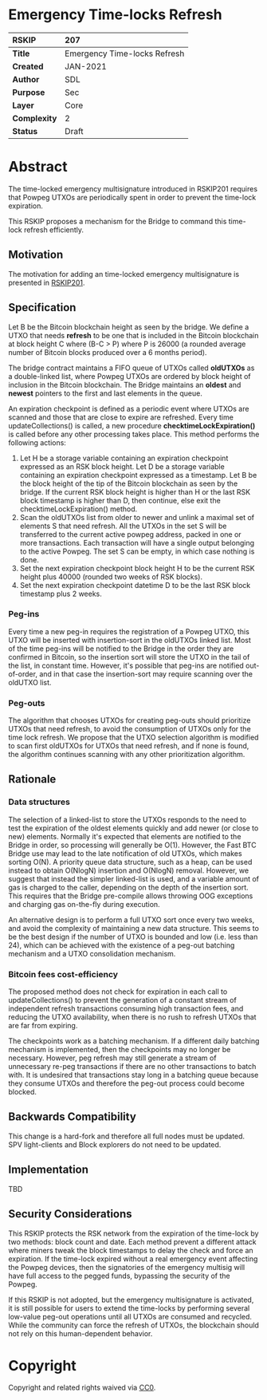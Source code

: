# Emergency Time-locks Refresh


|RSKIP          | 207 |
| :------------ |:-------------|
|**Title**      |Emergency Time-locks Refresh|
|**Created**    |JAN-2021 |
|**Author**     | SDL |
|**Purpose**    |Sec |
|**Layer**      |Core |
|**Complexity** |2 |
|**Status**     |Draft |

#  **Abstract**

The time-locked emergency multisignature introduced in RSKIP201 requires that Powpeg UTXOs are periodically spent in order to prevent the time-lock expiration. 

This RSKIP proposes a mechanism for the Bridge to command this time-lock refresh efficiently.



## Motivation

The motivation for adding an time-locked emergency multisignature is presented in [RSKIP201](https://github.com/rsksmart/RSKIPs/blob/master/IPs/RSKIP201.md).

## Specification

Let B be the Bitcoin blockchain height as seen by the bridge. We define a UTXO that needs **refresh** to be one that is included in the Bitcoin blockchain at block height C where (B-C > P) where P is 26000 (a rounded average number of Bitcoin blocks produced over a 6 months period). 

The bridge contract maintains a FIFO queue of UTXOs called **oldUTXOs** as a double-linked list, where Powpeg UTXOs are ordered by block height of inclusion in the Bitcoin blockchain. The Bridge maintains an **oldest** and **newest** pointers to the first and last elements in the queue. 

An expiration checkpoint is defined as a periodic event where UTXOs are scanned and those that are close to expire are refreshed. Every time updateCollections() is called, a new procedure **checktimeLockExpiration()** is called before any other processing takes place. This method performs the following actions:

1. Let H be a storage variable containing an expiration checkpoint expressed as an RSK block height. Let D be a storage variable containing an expiration checkpoint expressed as a timestamp. Let B be the block height of the tip of the Bitcoin blockchain as seen by the bridge. If the current RSK block height is higher than H or the last RSK block timestamp is higher than D, then continue, else exit the checktimeLockExpiration() method.
2. Scan the oldUTXOs list from older to newer and unlink a maximal set of elements S that need refresh. All the UTXOs in the set S will be transferred to the current active powpeg address, packed in one or more transactions. Each transaction will have a single output belonging to the active Powpeg. The set S can be empty, in which case nothing is done. 
3. Set the next expiration checkpoint block height H to be the current RSK height plus 40000 (rounded two weeks of RSK blocks). 
4. Set the next expiration checkpoint datetime D to be the last RSK block timestamp plus 2 weeks.

### Peg-ins

Every time a new peg-in requires the registration of a Powpeg UTXO, this UTXO will be inserted with insertion-sort in the oldUTXOs linked list. Most of the time peg-ins will be notified to the Bridge in the order they are confirmed in Bitcoin, so the insertion sort will store the UTXO in the tail of the list, in constant time. However, it's possible that peg-ins are notified out-of-order, and in that case the insertion-sort may require scanning over the oldUTXO list.

### Peg-outs

The algorithm that chooses UTXOs for creating peg-outs should prioritize UTXOs that need refresh, to avoid the consumption of UTXOs only for the time lock refresh. We propose that the UTXO selection algorithm is modified to scan first oldUTXOs for UTXOs that need refresh, and if none is found, the algorithm continues scanning with any other prioritization algorithm. 

## Rationale



### Data structures

The selection of a linked-list to store the UTXOs responds to the need to test the expiration of the oldest elements quickly and add newer (or close to new) elements. Normally it's expected that elements are notified to the Bridge in order, so processing will generally be O(1). However, the Fast BTC Bridge use may lead to the late notification of old UTXOs, which makes sorting O(N). A priority queue data structure, such as a heap, can be used instead to obtain O(NlogN) insertion and O(NlogN) removal. However, we suggest that instead the simpler linked-list is used, and a variable amount of gas is charged to the caller, depending on the depth of the insertion sort. This requires that the Bridge pre-compile allows throwing OOG exceptions and charging gas on-the-fly during execution.

An alternative design is to perform a full UTXO sort once every two weeks, and avoid the complexity of maintaining a new data structure. This seems to be the best design if the number of UTXO is bounded and low (i.e. less than 24), which can be achieved with the existence of a peg-out batching mechanism and a UTXO consolidation mechanism.

### Bitcoin fees cost-efficiency

The proposed method does not check for expiration in each call to updateCollections() to prevent the generation of a constant stream of independent refresh transactions consuming high transaction fees, and reducing the UTXO availability, when there is no rush to refresh UTXOs that are far from expiring. 

The checkpoints work as a batching mechanism. If a different daily batching mechanism is implemented, then the checkpoints may no longer be necessary. However, peg refresh may still generate a stream of unnecessary re-peg transactions if there are no other transactions to batch with. It is undesired that transactions stay long in a batching queue because they consume UTXOs and therefore the peg-out process could become blocked.

## Backwards Compatibility

This change is a hard-fork and therefore all full nodes must be updated. SPV light-clients and Block explorers do not need to be updated. 

## Implementation

TBD

## Security Considerations

This RSKIP protects the RSK network from the expiration of the time-lock by two methods: block count and date. Each method prevent a different attack where miners tweak the block timestamps to delay the check and force an expiration. If the time-lock expired without a real emergency event affecting the Powpeg devices, then the signatories of the emergency multisig will have full access to the pegged funds, bypassing the security of the Powpeg.

If this RSKIP is not adopted, but the emergency multisignature is activated, it is still possible for users to extend the time-locks by performing several low-value peg-out operations until all UTXOs are consumed and recycled. While the community can force the refresh of UTXOs, the blockchain should not rely on this human-dependent behavior.

# **Copyright**

Copyright and related rights waived via [CC0](https://creativecommons.org/publicdomain/zero/1.0/).